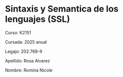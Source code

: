 # Sintaxis y Semantica de los lenguajes (SSL)

Curso: K2151

Cursada: 2025 anual

Legajo: 202.768-9

Apellido: Rosa Alvarez

Nombre: Romina Nicole
